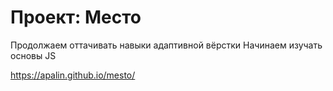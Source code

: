 # Проект: Место

Продолжаем оттачивать навыки адаптивной вёрстки
Начинаем изучать основы JS

https://apalin.github.io/mesto/
